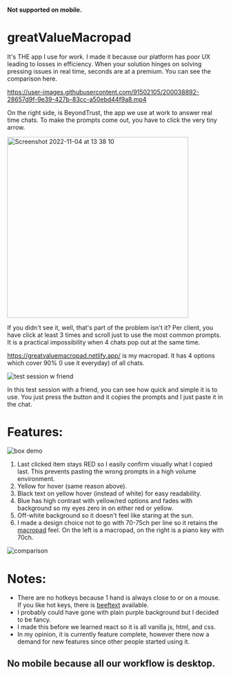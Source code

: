 #### Not supported on mobile.

# greatValueMacropad


It's THE app I use for work. I made it because our platform has poor UX leading to losses in efficiency. When your solution hinges on solving pressing issues in real time, seconds are at a premium. You can see the comparison here.

https://user-images.githubusercontent.com/91502105/200038892-28657d9f-9e39-427b-83cc-a50ebd44f9a8.mp4

On the right side, is BeyondTrust, the app we use at work to answer real time chats. 
To make the prompts come out, you have to click the very tiny arrow. 

<img width="420" alt="Screenshot 2022-11-04 at 13 38 10" src="https://user-images.githubusercontent.com/91502105/200040601-8a813a9e-8bb2-4f56-a163-780224267906.png">

If you didn't see it, well, that's part of the problem isn't it? Per client, you have click at least 3 times
and scroll just to use the most common prompts. It is a practical impossibility when 4 chats pop out at the same time.

https://greatvaluemacropad.netlify.app/ is my macropad. It has 4 options which cover 90% (I use it everyday) of all chats. 

![test session w friend](https://user-images.githubusercontent.com/91502105/200043517-aa71898c-d0d7-428e-b226-25164ca5def7.gif)

In this test session with a friend, you can see how quick and simple it is to use. You just press the button and it copies the prompts and I just paste it in the chat.

# Features:


![box demo](https://user-images.githubusercontent.com/91502105/200045794-a2d4f731-8c65-4bdf-82d1-4c24d0e41eaf.gif)


1. Last clicked item stays RED so I easily confirm visually what I copied last. This prevents pasting the wrong prompts in a high volume environment. 
2. Yellow for hover (same reason above). 
3. Black text on yellow hover (instead of white) for easy readability. 
4. Blue has high contrast with yellow/red options and fades with background so my eyes zero in on either red or yellow. 
5. Off-white background so it doesn't feel like staring at the sun.
6. I made a design choice not to go with 70-75ch per line so it retains the [macropad](https://www.tindie.com/products/dekuNukem/duckypad-do-it-all-mechanical-macropad/) feel. On the left is a macropad, on the right is a piano key with 70ch.

![comparison](https://user-images.githubusercontent.com/91502105/200047751-f0d1bc88-4cec-4654-8b5c-c8f0bf22a812.png)

# Notes: 


- There are no hotkeys because 1 hand is always close to or on a mouse. If you like hot keys, there is  [beeftext](https://beeftext.org/) available.
- I probably could have gone with plain purple background but I decided to be fancy. 
- I made this before we learned react so it is all vanilla js, html, and css.
- In my opinion, it is currently feature complete, however there now a demand for new features since other people started using it.

## No mobile because all our workflow is desktop.
